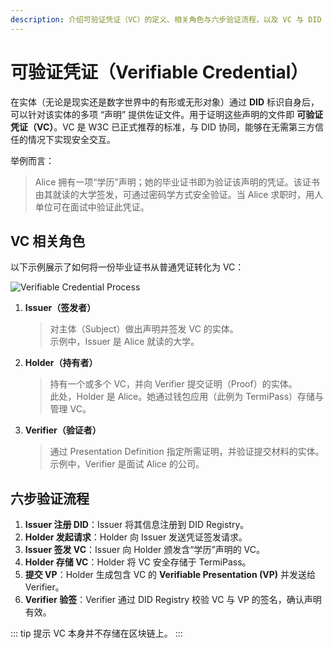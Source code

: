 ```yaml
---
description: 介绍可验证凭证（VC）的定义、相关角色与六步验证流程，以及 VC 与 DID 的协同工作方式。
---
```


# 可验证凭证（Verifiable Credential）

在实体（无论是现实还是数字世界中的有形或无形对象）通过 **DID** 标识自身后，可以针对该实体的多项 “声明” 提供佐证文件。用于证明这些声明的文件即 **可验证凭证（VC）**。VC 是 W3C 已正式推荐的标准，与 DID 协同，能够在无需第三方信任的情况下实现安全交互。

举例而言：  
> Alice 拥有一项“学历”声明；她的毕业证书即为验证该声明的凭证。该证书由其就读的大学签发，可通过密码学方式安全验证。当 Alice 求职时，用人单位可在面试中验证此凭证。

## VC 相关角色

以下示例展示了如何将一份毕业证书从普通凭证转化为 VC：

![Verifiable Credential Process](/images/manual/concepts/vc-diploma.jpeg)

1. **Issuer（签发者）**  
   > 对主体（Subject）做出声明并签发 VC 的实体。  
   示例中，Issuer 是 Alice 就读的大学。

2. **Holder（持有者）**  
   > 持有一个或多个 VC，并向 Verifier 提交证明（Proof）的实体。  
   此处，Holder 是 Alice。她通过钱包应用（此例为 TermiPass）存储与管理 VC。

3. **Verifier（验证者）**  
   > 通过 Presentation Definition 指定所需证明，并验证提交材料的实体。  
   示例中，Verifier 是面试 Alice 的公司。

## 六步验证流程

1. **Issuer 注册 DID**：Issuer 将其信息注册到 DID Registry。  
2. **Holder 发起请求**：Holder 向 Issuer 发送凭证签发请求。  
3. **Issuer 签发 VC**：Issuer 向 Holder 颁发含“学历”声明的 VC。  
4. **Holder 存储 VC**：Holder 将 VC 安全存储于 TermiPass。  
5. **提交 VP**：Holder 生成包含 VC 的 **Verifiable Presentation (VP)** 并发送给 Verifier。  
6. **Verifier 验签**：Verifier 通过 DID Registry 校验 VC 与 VP 的签名，确认声明有效。  

::: tip 提示
VC 本身并不存储在区块链上。
:::
